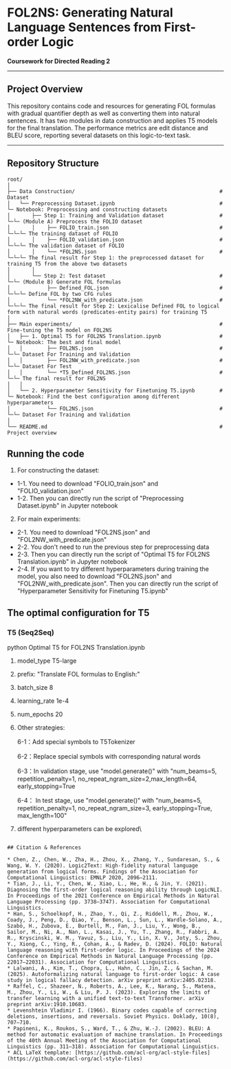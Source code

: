 # FOL2NS: Generating Natural Language Sentences from First-order Logic

**Coursework for Directed Reading 2**

---

## Project Overview

This repository contains code and resources for generating FOL formulas with gradual quantifier depth as well as converting them into natural sentences. It has two modules in data construction and applies T5 models for the final translation. The performance metrics are edit distance and BLEU score, reporting several datasets on this logic-to-text task.

---

## Repository Structure

```
root/
│
├── Data Construction/                                               # Dataset
│   └── Preprocessing Dataset.ipynb                                  # └─ Notebook: Preprocessing and constructing datasets
│       ├── Step 1: Training and Validation dataset                  # └─└─ (Module A) Preprocess the FOLIO dataset
│       │    ├── FOLIO_train.json                                    # └─└─└─ The training dataset of FOLIO
│       │    ├── FOLIO_validation.json                               # └─└─└─ The validation dataset of FOLIO
│       │    └── *FOL2NS.json                                        # └─└─└─ The final result for Step 1: the preprocessed dataset for training T5 from the above two datasets
│       │
│       └── Step 2: Test dataset                                     # └─└─ (Module B) Generate FOL formulas 
│            ├── Defined_FOL.json                                    # └─└─└─ Define FOL by two CFG rules
│            └── *FOL2NW_with_predicate.json                         # └─└─└─ The final result for Step 2: Lexicalise Defined FOL to logical form with natural words (predicates-entity pairs) for training T5
│
├── Main experiments/                                                # Fine-tuning the T5 model on FOL2NS
│   ├── 1. Optimal T5 for FOL2NS Translation.ipynb                   # └─ Notebook: The best and final model
│   │        ├── FOL2NS.json                                         # └─└─ Dataset For Training and Validation
│   │        ├── FOL2NW_with_predicate.json                          # └─└─ Dataset For Test
│   │        └── *T5_Defined_FOL2NS.json                             # └─└─ The final result for FOL2NS
│   │
│   └── 2. Hyperparameter Sensitivity for Finetuning T5.ipynb        # └─ Notebook: Find the best configuration among different hyperparameters
│            └── FOL2NS.json                                         # └─└─ Dataset For Training and Validation
│
└── README.md                                                        # Project overview

```
## Running the code
1. For constructing the dataset:
- 1-1. You need to download "FOLIO_train.json" and "FOLIO_validation.json"
- 1-2. Then you can directly run the script of "Preprocessing Dataset.ipynb" in Jupyter notebook
2. For main experiments:
- 2-1. You need to download "FOL2NS.json" and "FOL2NW_with_predicate.json"
- 2-2. You don't need to run the previous step for preprocessing data
- 2-3. Then you can directly run the script of "Optimal T5 for FOL2NS Translation.ipynb" in Jupyter notebook
- 2-4. If you want to try different hyperparameters during training the model, you also need to download "FOL2NS.json" and "FOL2NW_with_predicate.json". Then you can directly run the script of "Hyperparameter Sensitivity for Finetuning T5.ipynb"

## The optimal configuration for T5

### T5 (Seq2Seq)

python Optimal T5 for FOL2NS Translation.ipynb
1. model_type T5-large
   
2. prefix: "Translate FOL formulas to English:"
   
3. batch_size 8
   
4. learning_rate 1e-4
   
5. num_epochs 20
   
6. Other strategies:
   
   6-1：Add special symbols to T5Tokenizer
   
   6-2：Replace special symbols with corresponding natural words
   
   6-3：In validation stage, use "model.generate()" with "num_beams=5, repetition_penalty=1, no_repeat_ngram_size=2,max_length=64, early_stopping=True
   
   6-4： In test stage, use "model.generate()" with "num_beams=5, repetition_penalty=1, no_repeat_ngram_size=3, early_stopping=True, max_length=100"
   
7. different hyperparameters can be explored\
```

## Citation & References

* Chen, Z., Chen, W., Zha, H., Zhou, X., Zhang, Y., Sundaresan, S., & Wang, W. Y. (2020). Logic2Text: High-fidelity natural language generation from logical forms. Findings of the Association for Computational Linguistics: EMNLP 2020, 2096–2111.
* Tian, J., Li, Y., Chen, W., Xiao, L., He, H., & Jin, Y. (2021). Diagnosing the first-order logical reasoning ability through LogicNLI. In Proceedings of the 2021 Conference on Empirical Methods in Natural Language Processing (pp. 3738–3747). Association for Computational Linguistics.
* Han, S., Schoelkopf, H., Zhao, Y., Qi, Z., Riddell, M., Zhou, W., Coady, J., Peng, D., Qiao, Y., Benson, L., Sun, L., Wardle-Solano, A., Szabó, H., Zubova, E., Burtell, M., Fan, J., Liu, Y., Wong, B., Sailor, M., Ni, A., Nan, L., Kasai, J., Yu, T., Zhang, R., Fabbri, A. R., Kryscinski, W. M., Yavuz, S., Liu, Y., Lin, X. V., Joty, S., Zhou, Y., Xiong, C., Ying, R., Cohan, A., & Radev, D. (2024). FOLIO: Natural language reasoning with first-order logic. In Proceedings of the 2024 Conference on Empirical Methods in Natural Language Processing (pp. 22017–22031). Association for Computational Linguistics.
* Lalwani, A., Kim, T., Chopra, L., Hahn, C., Jin, Z., & Sachan, M. (2025). Autoformalizing natural language to first-order logic: A case study in logical fallacy detection. arXiv preprint arXiv:2405.02318.
* Raffel, C., Shazeer, N., Roberts, A., Lee, K., Narang, S., Matena, M., Zhou, Y., Li, W., & Liu, P. J. (2023). Exploring the limits of transfer learning with a unified text-to-text Transformer. arXiv preprint arXiv:1910.10683.
* Levenshtein Vladimir I. (1966). Binary codes capable of correcting deletions, insertions, and reversals. Soviet Physics. Doklady, 10(8), 707–710.
* Papineni, K., Roukos, S., Ward, T., & Zhu, W.-J. (2002). BLEU: A method for automatic evaluation of machine translation. In Proceedings of the 40th Annual Meeting of the Association for Computational Linguistics (pp. 311–318). Association for Computational Linguistics.
* ACL LaTeX template: [https://github.com/acl-org/acl-style-files](https://github.com/acl-org/acl-style-files)
